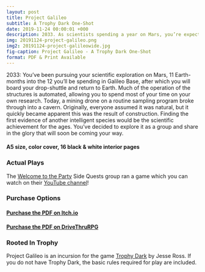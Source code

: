 ```yaml
---
layout: post
title: Project Galileo
subtitle: A Trophy Dark One-Shot
date: 2019-11-24 00:00:01 +000
description: 2033. As scientists spending a year on Mars, you’re expecting to make discoveries. And you might have just made the most important discovery in human history.
img: 20191124-project-galileo.png
img2: 20191124-project-galileowide.jpg
fig-caption: Project Galileo - A Trophy Dark One-Shot
format: PDF & Print Available
---
```

2033: You’ve been pursuing your scientific exploration on Mars, 11 Earth-months into the 12 you’ll be spending in Galileo Base, after which you will board your drop-shuttle and return to Earth. Much of the operation of the structures is automated, allowing you to spend most of your time on your own research. Today, a mining drone on a routine sampling program broke through into a cavern. Originally, everyone assumed it was natural, but it quickly became apparent this was the result of construction. Finding the first evidence of another intelligent species would be the scientific achievement for the ages. You’ve decided to explore it as a group and share in the glory that will soon be coming your way.

#### A5 size, color cover, 16 black & white interior pages

### Actual Plays
The [Welcome to the Party](https://twitter.com/welcomepartyrpg) Side Quests group ran a game which you can watch on their [YouTube channel](https://www.youtube.com/watch?v=Q0jTWdkj_kE)!

### Purchase Options
#### [Purchase the PDF on Itch.io](https://byemberandash.itch.io/project-galileo/purchase)
#### [Purchase the PDF on DriveThruRPG](https://www.drivethrurpg.com/product/297724/Project-Galileo--A-Trophy-Dark-Incursion)

### Rooted In Trophy

Project Galileo is an incursion for the game [Trophy Dark](https://trophyrpg.com) by Jesse Ross. If you do not have Trophy Dark, the basic rules required for play are included.
